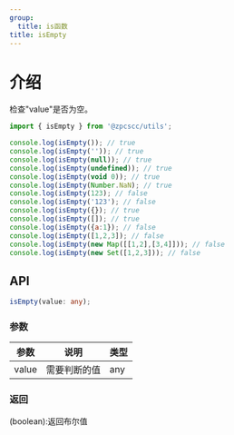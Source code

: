```yaml
---
group:
  title: is函数
title: isEmpty
---
```


# 介绍

检查"value"是否为空。

```js
import { isEmpty } from '@zpcscc/utils';

console.log(isEmpty()); // true
console.log(isEmpty('')); // true
console.log(isEmpty(null)); // true
console.log(isEmpty(undefined)); // true
console.log(isEmpty(void 0)); // true
console.log(isEmpty(Number.NaN); // true
console.log(isEmpty(123); // false
console.log(isEmpty('123'); // false
console.log(isEmpty({}); // true
console.log(isEmpty([]); // true
console.log(isEmpty({a:1}); // false
console.log(isEmpty([1,2,3]); // false
console.log(isEmpty(new Map([[1,2],[3,4]])); // false
console.log(isEmpty(new Set([1,2,3])); // false
```

## API

```typescript
isEmpty(value: any);
```

### 参数

| 参数  | 说明         | 类型 |
| ----- | ------------ | ---- |
| value | 需要判断的值 | any  |

### 返回

(boolean):返回布尔值
